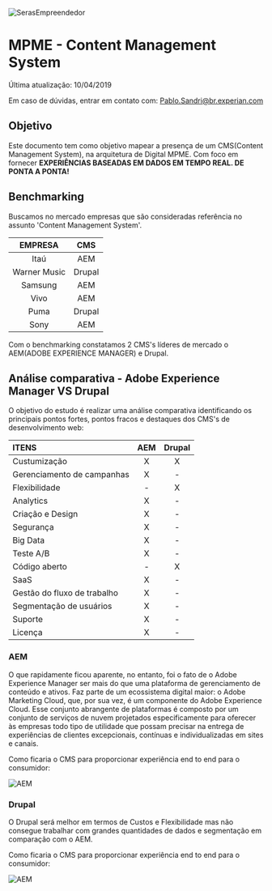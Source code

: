 ![SerasEmpreendedor](https://pablosandri.github.io/sandbox/Serasa%20Empreendedor.jg)

# MPME - Content Management System
Última atualização: 10/04/2019

Em caso de dúvidas, entrar em contato com: Pablo.Sandri@br.experian.com

## Objetivo
Este documento tem como objetivo mapear a presença de um CMS(Content Management System), na arquitetura de Digital MPME. Com foco em fornecer ****EXPERIÊNCIAS BASEADAS EM DADOS EM TEMPO REAL. DE PONTA A PONTA!****

## Benchmarking
Buscamos no mercado empresas que são consideradas referência no assunto 'Content Management System'.

| EMPRESA | CMS |
| :--: |:--: |
| Itaú | AEM |
| Warner Music | Drupal |
| Samsung | AEM |
| Vivo | AEM |
| Puma | Drupal |
| Sony | AEM |

Com o benchmarking constatamos 2 CMS's líderes de mercado o AEM(ADOBE EXPERIENCE MANAGER) e Drupal.

## Análise comparativa - Adobe Experience Manager VS Drupal
O objetivo do estudo é realizar uma análise comparativa identificando os principais pontos fortes, pontos fracos e destaques dos CMS's de desenvolvimento web:

| ITENS | AEM | Drupal |
|:--| :--: |:--: |
|Custumização| X | X |
|Gerenciamento de campanhas| X | - |
|Flexibilidade| - | X |
|Analytics | X | - |
|Criação e Design| X | - |
|Segurança| X | - |
|Big Data| X | - |
|Teste A/B| X | - |
|Código aberto| - | X |
|SaaS| X | - |
|Gestão do fluxo de trabalho| X | - |
|Segmentação de usuários| X | - |
|Suporte| X | - |
|Licença| X | - |


### AEM 
O que rapidamente ficou aparente, no entanto, foi o fato de o Adobe Experience Manager ser mais do que uma plataforma de gerenciamento de conteúdo e ativos. Faz parte de um ecossistema digital maior: o Adobe Marketing Cloud, que, por sua vez, é um componente do Adobe Experience Cloud. Esse conjunto abrangente de plataformas é composto por um conjunto de serviços de nuvem projetados especificamente para oferecer às empresas todo tipo de utilidade que possam precisar na entrega de experiências de clientes excepcionais, contínuas e individualizadas em sites e canais.

Como ficaria o CMS para proporcionar experiência end to end para o consumidor:

![AEM](https://pablosandri.github.io/sandbox/AEM.PNG)

### Drupal
O Drupal será melhor em termos de Custos e Flexibilidade mas não consegue trabalhar com grandes quantidades de dados e segmentação em comparação com o AEM.

Como ficaria o CMS para proporcionar experiência end to end para o consumidor:

![AEM](https://pablosandri.github.io/sandbox/Drupal.PNG)
